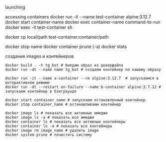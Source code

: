 launching


accessing containers 
docker run -it --name test-container alpine:3.12.7
docker start container-name 
docker exec container-name command-to-run
docker exec -it test-container sh

docker cp local/path test-container:container/path

docker stop name
docker container prune (-a)
docker stats

создание images и контейнеров 
```
docker build . -t tg_bot # билдим образ из докерфайла
docker run -dt --name name tg_bot # создаем контейнер по нашему образу

docker run -it --name a-container --rm alpine:3.12.7  # запускаемся в интерактивном режиме
docker run -dt --restart on-failure --name b-container alpine:3.7.12 # запускаем контейнер в бэкграунде 

docker start container_name # запускаем остановленный контейнер
docker stop container_name # останавливаем контейнер 

docker image ls # показать все активные имеджи
docker image ls -a # показать все имеджи
docker container ls # показать все активные контейнеры 
docker container ls -a # показать все контейнеры 
docker image rm image_name # удалить image
docker system prune # почистить систему
```